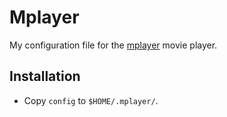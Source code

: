 Mplayer
=======

My configuration file for the [mplayer](http://www.mplayerhq.hu) movie player.

Installation
------------

* Copy `config` to `$HOME/.mplayer/`.
